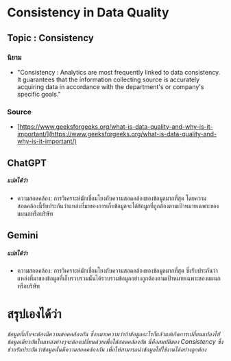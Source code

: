 # **Consistency in Data Quality**


## Topic : Consistency
### นิยาม
- "Consistency : Analytics are most frequently linked to data consistency. It guarantees that the information collecting source is
  accurately acquiring data in accordance with the department's or company's specific goals."
  
### Source
- [https://www.geeksforgeeks.org/what-is-data-quality-and-why-is-it-important/](https://www.geeksforgeeks.org/what-is-data-quality-and-why-is-it-important/)

## ChatGPT
##### แปลได้ว่า
- ความสอดคล้อง: การวิเคราะห์มักเชื่อมโยงกับความสอดคล้องของข้อมูลมากที่สุด โดยความสอดคล้องนี้รับประกันว่าแหล่งที่มาของการเก็บข้อมูลจะได้ข้อมูลที่ถูกต้องตามเป้าหมายเฉพาะของแผนกหรือบริษัท

## Gemini
##### แปลได้ว่า
- ความสอดคล้อง: การวิเคราะห์มักเชื่อมโยงกับความสอดคล้องของข้อมูลมากที่สุด ซึ่งรับประกันว่าแหล่งที่มาของข้อมูลที่เก็บรวบรวมนั้นได้รวบรวมข้อมูลอย่างถูกต้องตามเป้าหมายเฉพาะของแผนกหรือบริษัท

# สรุปเองได้ว่า
###### ข้อมูลที่เก็บจะต้องมีความสอดคล้องกัน ซึ่งหมายความว่าถ้าข้อมูลอะไรก็แล้วแต่เกิดการเปลี่ยนแปลงไป ข้อมูลเดียวกันในแหล่งต่างๆจะต้องเปลี่ยนด้วยเพื่อให้สอดคล้องกัน นี่คือสมบัติของ Consistency ซึ่งช่วยรับประกันว่าข้อมูลนั้นมีความสอดคล้องกัน เพื่อให้สามารถนำข้อมูลไปใช้งานได้อย่างถูกต้อง
